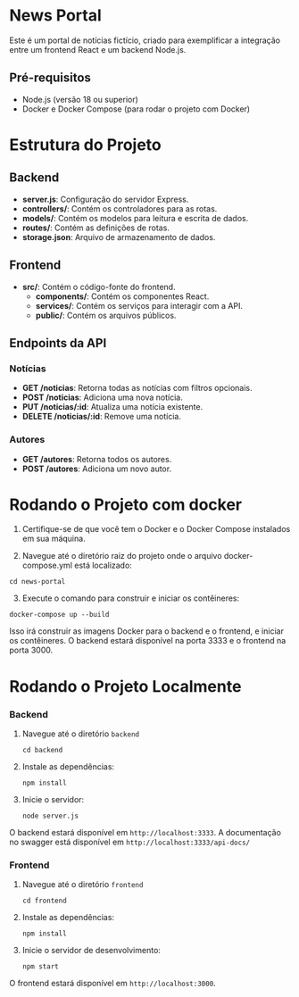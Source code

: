 # News Portal

Este é um portal de notícias fictício, criado para exemplificar a integração entre um frontend React e um backend Node.js.

## Pré-requisitos

- Node.js (versão 18 ou superior)
- Docker e Docker Compose (para rodar o projeto com Docker)

# Estrutura do Projeto

## Backend

- **server.js**: Configuração do servidor Express.
- **controllers/**: Contém os controladores para as rotas.
- **models/**: Contém os modelos para leitura e escrita de dados.
- **routes/**: Contém as definições de rotas.
- **storage.json**: Arquivo de armazenamento de dados.

## Frontend

- **src/**: Contém o código-fonte do frontend.
  - **components/**: Contém os componentes React.
  - **services/**: Contém os serviços para interagir com a API.
  - **public/**: Contém os arquivos públicos.

## Endpoints da API

### Notícias

- **GET /noticias**: Retorna todas as notícias com filtros opcionais.
- **POST /noticias**: Adiciona uma nova notícia.
- **PUT /noticias/:id**: Atualiza uma notícia existente.
- **DELETE /noticias/:id**: Remove uma notícia.

### Autores

- **GET /autores**: Retorna todos os autores.
- **POST /autores**: Adiciona um novo autor.


# Rodando o Projeto com docker

1. Certifique-se de que você tem o Docker e o Docker Compose instalados em sua máquina.

2. Navegue até o diretório raiz do projeto onde o arquivo docker-compose.yml está localizado:

```
cd news-portal
```
3. Execute o comando para construir e iniciar os contêineres:
```
docker-compose up --build
```
Isso irá construir as imagens Docker para o backend e o frontend, e iniciar os contêineres. O backend estará disponível na porta 3333 e o frontend na porta 3000.


# Rodando o Projeto Localmente

### Backend

1. Navegue até o diretório `backend`
   ```
   cd backend
   ```
2. Instale as dependências:
   ```
   npm install
   ```
3. Inicie o servidor:
   ```
   node server.js
   ```
O backend estará disponível em `http://localhost:3333`.
A documentação no swagger está disponível em `http://localhost:3333/api-docs/`
### Frontend

1. Navegue até o diretório `frontend`
   ```
   cd frontend
   ```
2. Instale as dependências:
   ```
   npm install
   ```
3. Inicie o servidor de desenvolvimento:
   ```
   npm start
   ```
O frontend estará disponível em `http://localhost:3000`.
